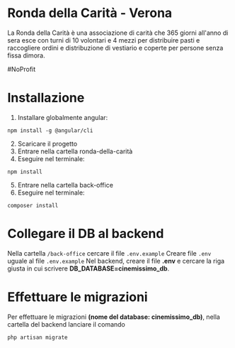 # Ronda della Carità - Verona
La Ronda della Carità è una associazione di carità che 365 giorni all'anno di sera esce con turni di 10 volontari e 4 mezzi per distribuire pasti e raccogliere ordini e distribuzione di vestiario e coperte per persone senza fissa dimora.

#NoProfit

# Installazione

1. Installare globalmente angular:
```
npm install -g @angular/cli
```

2. Scaricare il progetto
3. Entrare nella cartella ronda-della-carità 
4. Eseguire nel terminale:
```
npm install
```

5. Entrare nella cartella back-office
6. Eseguire nel terminale:
```
composer install
```

# Collegare il DB al backend

Nella cartella ```/back-office``` cercare il file ```.env.example```
Creare file ```.env``` uguale al file ```.env.example```
Nel backend, creare il file **.env** e cercare la riga giusta in cui scrivere **DB_DATABASE=cinemissimo_db**.

# Effettuare le migrazioni
Per effettuare le migrazioni **(nome del database: cinemissimo_db)**, nella cartella del backend lanciare il comando
```
php artisan migrate
```




